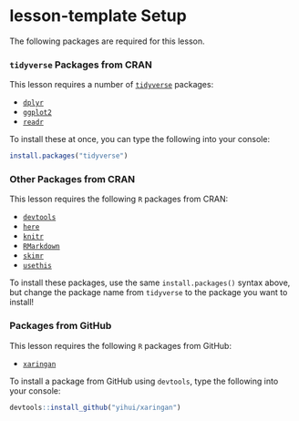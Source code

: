 # lesson-template Setup
The following packages are required for this lesson.

### `tidyverse` Packages from CRAN
This lesson requires a number of [`tidyverse`](https://www.tidyverse.org) packages:

- [`dplyr`](http://dplyr.tidyverse.org)
- [`ggplot2`](https://ggplot2.tidyverse.org)
- [`readr`](https://readr.tidyverse.org)

To install these at once, you can type the following into your console:

```r
install.packages("tidyverse")
```

### Other Packages from CRAN
This lesson requires the following `R` packages from CRAN:

- [`devtools`](https://github.com/r-lib/devtools)
- [`here`](https://github.com/krlmlr/here)
- [`knitr`](https://yihui.name/knitr/)
- [`RMarkdown`](https://rmarkdown.rstudio.com)
- [`skimr`](https://github.com/ropenscilabs/skimr)
- [`usethis`](http://usethis.r-lib.org)

To install these packages, use the same `install.packages()` syntax above, but change the package name from `tidyverse` to the package you want to install!

### Packages from GitHub

This lesson requires the following `R` packages from GitHub:
- [`xaringan`](https://github.com/yihui/xaringan)

To install a package from GitHub using `devtools`, type the following into your console:

```r
devtools::install_github("yihui/xaringan")
```
